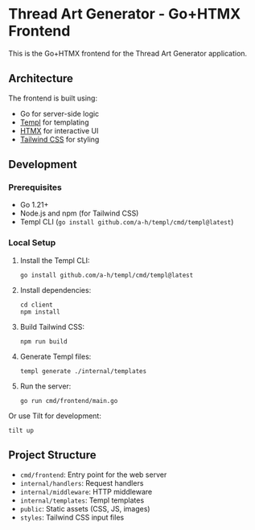 # Thread Art Generator - Go+HTMX Frontend

This is the Go+HTMX frontend for the Thread Art Generator application.

## Architecture

The frontend is built using:

- Go for server-side logic
- [Templ](https://github.com/a-h/templ) for templating
- [HTMX](https://htmx.org/) for interactive UI
- [Tailwind CSS](https://tailwindcss.com/) for styling

## Development

### Prerequisites

- Go 1.21+
- Node.js and npm (for Tailwind CSS)
- Templ CLI (`go install github.com/a-h/templ/cmd/templ@latest`)

### Local Setup

1. Install the Templ CLI:

   ```
   go install github.com/a-h/templ/cmd/templ@latest
   ```

2. Install dependencies:

   ```
   cd client
   npm install
   ```

3. Build Tailwind CSS:

   ```
   npm run build
   ```

4. Generate Templ files:

   ```
   templ generate ./internal/templates
   ```

5. Run the server:
   ```
   go run cmd/frontend/main.go
   ```

Or use Tilt for development:

```
tilt up
```

## Project Structure

- `cmd/frontend`: Entry point for the web server
- `internal/handlers`: Request handlers
- `internal/middleware`: HTTP middleware
- `internal/templates`: Templ templates
- `public`: Static assets (CSS, JS, images)
- `styles`: Tailwind CSS input files
